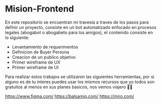 # Mision-Frontend

En este repositorio se encuentran mi travesia a traves de los pasos para definir un proyecto, consiste en un bot automatizado enfocado en procesos legales (abogabot o abogabeto para los amigos), el contenido consiste en lo siguiente:

* Levantamiento de requerimentos
* Definicion de Buyer Persona
* Creacion de un publico objetivo
* Primer wireframe de UX
* Primer wireframe de UI

Para realizar estos trabajos se utilizaron las siguientes herramientas, por si alguno es de tu interes puedes usar los mismos recursos que yo todos son gratuitos al menos en sus planes basicos, nos vemos viajero 🚀🌌

https://www.figma.com/
https://balsamiq.com/
https://miro.com/
